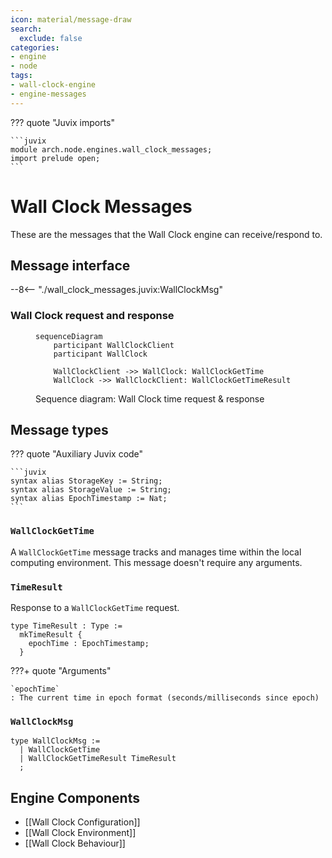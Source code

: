 ```yaml
---
icon: material/message-draw
search:
  exclude: false
categories:
- engine
- node
tags:
- wall-clock-engine
- engine-messages
---
```


??? quote "Juvix imports"

    ```juvix
    module arch.node.engines.wall_clock_messages;
    import prelude open;
    ```

# Wall Clock Messages

These are the messages that the Wall Clock engine can receive/respond to.

## Message interface

--8<-- "./wall_clock_messages.juvix:WallClockMsg"

### Wall Clock request and response

<!-- --8<-- [start:message-sequence-diagram-gettime] -->
<figure markdown="span">

```mermaid
sequenceDiagram
    participant WallClockClient
    participant WallClock

    WallClockClient ->> WallClock: WallClockGetTime
    WallClock ->> WallClockClient: WallClockGetTimeResult
```

<figcaption markdown="span">
Sequence diagram: Wall Clock time request & response
</figcaption>
</figure>
<!-- --8<-- [end:message-sequence-diagram-gettime] -->

## Message types

??? quote "Auxiliary Juvix code"

    ```juvix
    syntax alias StorageKey := String;
    syntax alias StorageValue := String;
    syntax alias EpochTimestamp := Nat;
    ```

### `WallClockGetTime`

A `WallClockGetTime` message tracks and manages time within the
local computing environment. This message doesn't require any
arguments.

### `TimeResult`

Response to a `WallClockGetTime` request.

<!-- --8<-- [start:TimeResult] -->
```juvix
type TimeResult : Type :=
  mkTimeResult {
    epochTime : EpochTimestamp;
  }
```
<!-- --8<-- [end:TimeResult] -->

???+ quote "Arguments"

    `epochTime`
    : The current time in epoch format (seconds/milliseconds since epoch)

### `WallClockMsg`

<!-- --8<-- [start:WallClockMsg] -->
```juvix
type WallClockMsg :=
  | WallClockGetTime
  | WallClockGetTimeResult TimeResult
  ;
```
<!-- --8<-- [end:WallClockMsg] -->

## Engine Components

- [[Wall Clock Configuration]]
- [[Wall Clock Environment]]
- [[Wall Clock Behaviour]]

